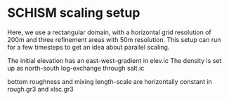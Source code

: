SCHISM scaling setup
====================

Here, we use a rectangular domain, with a horizontal grid resolution of 200m and three refinement areas with 50m resolution.
This setup can run for a few timesteps to get an idea about parallel scaling.

The initial elevation has an east-west-gradient in elev.ic
The density is set up as north-south log-exchange through salt.ic

bottom roughness and mixing length-scale are horizontally constant in rough.gr3 and xlsc.gr3
